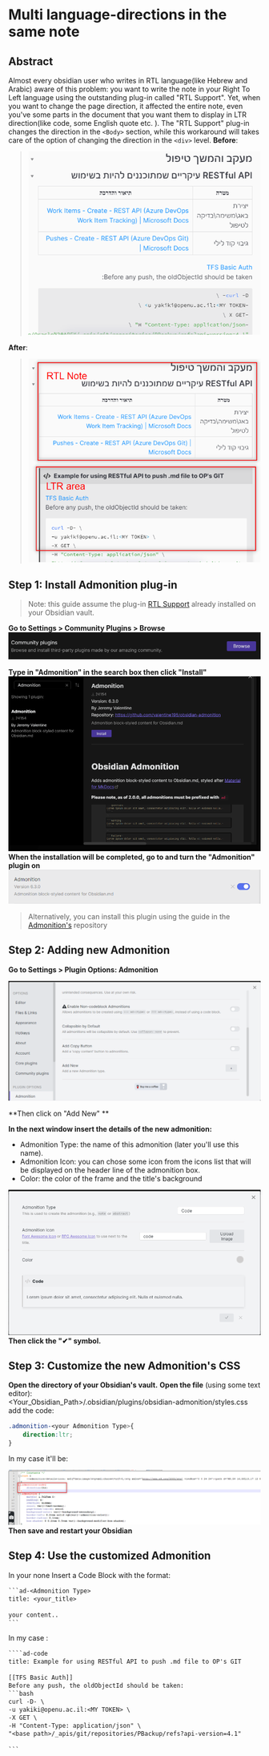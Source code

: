 

# Multi language-directions in the same note 

## Abstract
Almost every obsidian user who writes in RTL language(like Hebrew and Arabic) aware of this problem: you want to write the note in your Right To Left language using the outstanding plug-in called "RTL Support". Yet, when you want to change the page direction, it affected the entire note, even you've some parts in the document that you want them to display in LTR direction(like code, some English quote etc. ).
The "RTL Support" plug-in changes the direction in the `<Body>` section, while this workaround will takes care of the option of changing the direction in the `<div>` level. 
**Before**:
> ![](static/Pasted%20image%2020210905134340.png)

**After**:
> ![](static/Pasted%20image%2020210905134104.png)

## Step 1: Install Admonition plug-in
> Note: this guide assume the plug-in [RTL Support](https://github.com/esm7/obsidian-rtl) already installed on your Obsidian vault.

**Go to Settings > Community Plugins > Browse**
![](static/Pasted%20image%2020210905132650.png)

**Type in "Admonition" in the search box then click "Install"**
![](static/Pasted%20image%2020210905132827.png)
**When the installation will be completed, go to  and turn the "Admonition" plugin on** 
![](static/Pasted%20image%2020210905133407.png)
> Alternatively, you can install this plugin using the guide in the [Admonition's](https://github.com/valentine195/obsidian-admonition) repository 
## Step 2: Adding new Admonition
**Go to Settings > Plugin Options: Admonition** 

![](static/Pasted%20image%2020210905153418.png)

**Then click on "Add New" **

**In the next window insert the details of the new admonition:**
* Admonition Type: the name of this admonition (later you'll use this name). 
* Admonition Icon: you can chose some icon from the icons list that will be displayed on the header line of the admonition box.
*  Color: the color of the frame and the title's background

![](static/Pasted%20image%2020210905150917.png)
**Then click the "✔" symbol.**

## Step 3: Customize the new Admonition's CSS
**Open the directory of your Obsidian's vault.**
**Open the file** (using some text editor):  
<Your_Obsidian_Path>/.obsidian/plugins/obsidian-admonition/styles.css
add the code:
```css
.admonition-<your Admonition Type>{
	direction:ltr;
}
```
In my case it'll be: 

![](static/Pasted%20image%2020210905151924.png)
**Then save and restart your Obsidian**

## Step 4: Use the customized Admonition
In your none Insert a Code Block with the format:
````
```ad-<Admonition Type>
title: <your_title>

your content..
```
````

In my case : 
`````
````ad-code
title: Example for using RESTful API to push .md file to OP's GIT

[[TFS Basic Auth]]
Before any push, the oldObjectId should be taken:
```bash
curl -D- \
-u yakiki@openu.ac.il:<MY TOKEN> \
-X GET \
-H "Content-Type: application/json" \
"<base path>/_apis/git/repositories/PBackup/refs?api-version=4.1" 

```
`````

 

